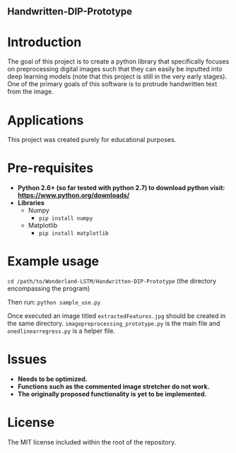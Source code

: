 ## Handwritten-DIP-Prototype
# Introduction
The goal of this project is to create a python library that specifically focuses on preprocessing digital images such that they can easily be inputted into deep learning models (note that this project is still in the very early stages). One of the primary goals of this software is to protrude handwritten text from the image.
# Applications
This project was created purely for educational purposes.
# Pre-requisites
* **Python 2.6+ (so far tested with python 2.7) to download python visit: https://www.python.org/downloads/**
* **Libraries**
  - Numpy
    - `pip install numpy`
  - Matplotlib
    - `pip install matplotlib`
# Example usage
`cd /path/to/Wonderland-LSTM/Handwritten-DIP-Prototype` (the directory encompassing the program)

Then run: `python sample_use.py`

Once executed an image titled `extractedFeatures.jpg` should be created in the same directory. `imagepreprocessing_prototype.py` is the main file and `onedlinearregress.py` is a helper file.
# Issues
* **Needs to be optimized.**
* **Functions such as the commented image stretcher do not work.**
* **The originally proposed functionality is yet to be implemented.**
# License
The MIT license included within the root of the repository.

